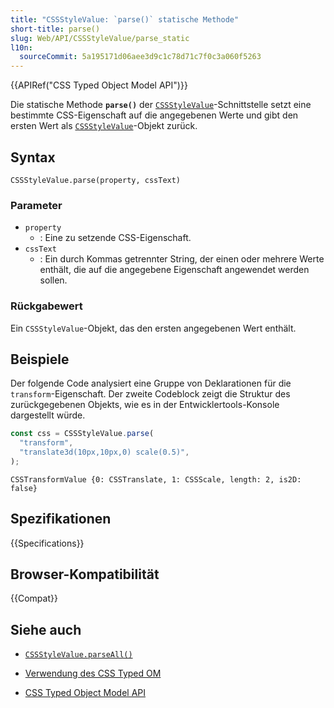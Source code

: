 ```yaml
---
title: "CSSStyleValue: `parse()` statische Methode"
short-title: parse()
slug: Web/API/CSSStyleValue/parse_static
l10n:
  sourceCommit: 5a195171d06aee3d9c1c78d71c7f0c3a060f5263
---
```


{{APIRef("CSS Typed Object Model API")}}

Die statische Methode **`parse()`** der [`CSSStyleValue`](/de/docs/Web/API/CSSStyleValue)-Schnittstelle setzt eine bestimmte CSS-Eigenschaft auf die angegebenen Werte und gibt den ersten Wert als [`CSSStyleValue`](/de/docs/Web/API/CSSStyleValue)-Objekt zurück.

## Syntax

```js-nolint
CSSStyleValue.parse(property, cssText)
```

### Parameter

- `property`
  - : Eine zu setzende CSS-Eigenschaft.
- `cssText`
  - : Ein durch Kommas getrennter String, der einen oder mehrere Werte enthält, die auf die angegebene Eigenschaft angewendet werden sollen.

### Rückgabewert

Ein `CSSStyleValue`-Objekt, das den ersten angegebenen Wert enthält.

## Beispiele

Der folgende Code analysiert eine Gruppe von Deklarationen für die `transform`-Eigenschaft. Der zweite Codeblock zeigt die Struktur des zurückgegebenen Objekts, wie es in der Entwicklertools-Konsole dargestellt würde.

```js
const css = CSSStyleValue.parse(
  "transform",
  "translate3d(10px,10px,0) scale(0.5)",
);
```

```plain
CSSTransformValue {0: CSSTranslate, 1: CSSScale, length: 2, is2D: false}
```

## Spezifikationen

{{Specifications}}

## Browser-Kompatibilität

{{Compat}}

## Siehe auch

- [`CSSStyleValue.parseAll()`](/de/docs/Web/API/CSSStyleValue/parseAll_static)

- [Verwendung des CSS Typed OM](/de/docs/Web/API/CSS_Typed_OM_API/Guide)
- [CSS Typed Object Model API](/de/docs/Web/API/CSS_Typed_OM_API)
